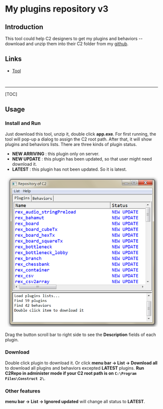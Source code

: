 # My plugins repository v3

## Introduction

This tool could help C2 designers to get my plugins and behaviors -- download and unzip them into their C2 folder from my [github](https://github.com/rexrainbow/C2RexDoc/blob/master/repo/index.md).



## Links

- [Tool](https://rexrainbow.github.io/C2RexDoc/repo/RexRepo_v3.7z)

  ​

------

[TOC]

## Usage

### Install and Run

Just download this tool, unzip it, double click **app.exe**.
For first running, the tool will pop-up a dialog to assign the C2 root path. After that, it will show plugins and behaviors lists.
There are three kinds of plugin status.

- **NEW ARRIVING** : this plugin only on server.
- **NEW UPDATE** : this plugin has been updated, so that user might need download it.
- **LATEST** : this plugin has not been updated. So it is latest.

![my-plugins-repository-v2_ui](img/my-plugins-repository-v2_ui.png)

Drag the button scroll bar to right side to see the **Description** fields of each plugin.

### Download

Double click plugin to download it. Or click **menu bar -> List -> Download all** to download all  plugins and behaviors excepted **LATEST** plugins.
**Run C2Repo in administer mode if your C2 root path is on `C:\Program Files\Construct 2\`**.

### Other features

**menu bar -> List -> Ignored updated** will change all status to **LATEST**.